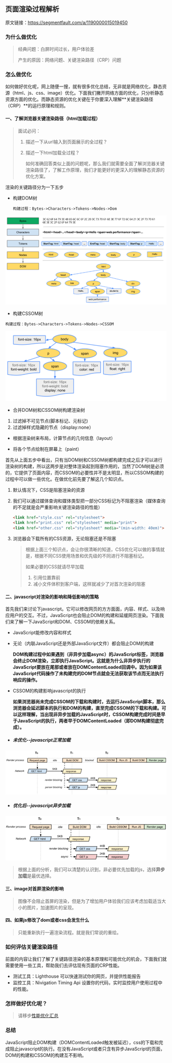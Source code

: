 ## 页面渲染过程解析

原文链接：https://segmentfault.com/a/1190000015019450

### 为什么做优化

>经典问题：白屏时间过长，用户体验差
>
>产生的原因：网络问题、关键渲染路径（CRP）问题

### 怎么做优化

如何做好优化呢，网上随便一搜，就有很多优化总结，无非就是网络优化，静态资源（html、js、css、image）优化。下面我们撇开网络方面的优化，只分析静态资源方面的优化。而静态资源的优化关键在于你要深入理解**关键渲染路径（CRP）**的运行原理和规则。

#### 一、了解浏览器关键渲染路径（html加载过程）

> 面试必问：
>
> 1. 描述一下从url输入到页面展示的全过程？
>
> 2. 描述一下html加载全过程？
>
>    如何准确回答类似上面的问题呢，那么我们就需要全面了解浏览器关键渲染路径了，了解工作原理，我们才能更好的更深入的理解静态资源的优化方案。

渲染的关键路径分为一下五步

- 构建DOM树

  ```
  构建过程：Bytes->Characters->Tokens->Nodes->Dom
  ```

![](./img/970141969-5b0497f1593f3_articlex.png)

- 构建CSSOM树

```
构建过程：Bytes->Characters->Tokens->Nodes->CSSOM
```

![](./img/3612166477-5c274ad2baf8a_articlex.png)

- 合并DOM树和CSSOM树构建渲染树

1. 过滤掉不可见节点(脚本标记、元标记)
2. 过滤掉样式隐藏的节点（display:none）

- 根据渲染树来布局，计算节点的几何信息（layout）

- 将各个节点绘制在屏幕上（paint）



首先从上面五步中看出，只有当DOM树和CSSOM树都构建完成之后才可以进行渲染树的构建，所以这两步是对整体渲染起到阻塞作用的，当然了DOM树是必须的，它提供了页面内容，而CSSOM的必要性并不是太明显，所以CSSOM构建的过程中可以做一些优化。在做优化前先要了解这几个知识点。

1. 默认情况下，CSS是阻塞渲染的资源

2. 我们可以通过媒体查询和媒体类型把一部分CSS标记为不阻塞渲染（媒体查询的不足就是会严重影响关键渲染路径的性能）

   ```html
   <link href="style.css" rel="stylesheet">
   <link href="print.css" rel="stylesheet" media="print">
   <link href="other.css" rel="stylesheet" media="(min-width: 40em)">
   ```

3. 浏览器会下载所有的CSS资源，无论阻塞还是不阻塞

   >根据上面三个知识点，会让你很清晰的知道，CSS优化可以做的事情就是，根据不同CSS使用场景和优先级的不同进行不阻塞标记。
   >
   >如果必要的CSS就请尽早加载
   >
   >1. 引用位置靠前
   >2. 减小文件体积到客户端，这样就减少了对首次渲染的阻塞

#### 二、javascript对渲染的影响和降低影响的策略

首先我们来讨论下javascript。它可以修改网页的方方面面，内容、样式、以及响应用户的交互。不过，JavaScript也会阻止DOM的构建和延缓网页渲染。下面我们来了解一下JavaScript和DOM、CSSOM的依赖关系。

- JavaScript能修改内容和样式

- 无论（内联JavaScript还是外部JavaScript文件）都会阻止DOM的构建

  **DOM构建过程中如果遇到（非异步加载async）的JavaScript标签，浏览器会终止DOM渲染，立即执行JavaScript。这就是为什么非异步执行的JavaScript要放在尾部或者放在DOMContentLoaded回调中。因为如果该JavaScript代码操作了未构建完的DOM节点就会无法获取该节点而无法执行响应的操作。**

- CSSOM的构建影响javascript的执行

  **如果浏览器尚未完成CSSOM的下载和构建时，去运行JavaScript脚本，那么浏览器会延迟脚本的执行和DOM的构建，直至完成CSSOM的下载和构建。可以这样理解，当出现非异步加载的JavaScript时，CSSOM构建完成时间是早于JavaScript的执行，两者早于DOMContentLoaded（即DOM构建彻底完成）。**

- ##### 未优化--javascript正常加载

![](./img/227829129-5b049fb97ecaf_articlex.png)

- ##### 优化后--javascript异步加载

![](./img/1939206035-5b06c9ce329a8_articlex.png)

> 根据上面的分析，我们可以清楚的认识到，非必要优先加载的js，选择**异步加载**是最优选择。



#### 三、image对首屏渲染的影响

> 图像不会阻止首屏的渲染，但是为了增加用户体验我们应该考虑加载适当大小的图片，加速图片的呈现。



#### 四、如果js修改了dom或者css会发生什么

> 只能重新执行一遍渲染流程。就是我们常说的重绘。



### 如何评估关键渲染路径

前面的内容让我们了解了关键路径渲染的基本原理和可能优化的机会，下面我们就需要使用一些工具，帮助我们去评估现有页面的CRP性能。

- 测试工具：Lighthouse 可以快速测试你的网页，并提供性能报告
- 监控工具：Nivigation Timing Api 设置你的代码，实时监控用户使用过程中的性能。



### 怎样做好优化呢？

> 请移步[性能优化汇总](https://segmentfault.com/a/1190000013363147)



### 总结

JavaScript阻止DOM构建（DOMContentLoaded触发被延迟），css的下载和完成阻止javascript的执行。在没有JavaScript或者只含有异步JavaScript的页面，DOM的构建和CSSOM的构建互不影响。